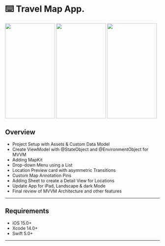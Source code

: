 ⌨️ Travel Map App.
======

<img src="https://github.com/user-attachments/assets/8c716c8b-8b8f-4732-ba8a-08cfc90f8e5a" width="162" height="310">
<img src="https://github.com/user-attachments/assets/cabb402f-e079-451b-ab13-02f859571723" width="162" height="310">
<img src="https://github.com/user-attachments/assets/0f7d9f64-057d-42a0-996f-8d95c7d4357e" width="162" height="310">

Overview
------

- Project Setup with Assets & Custom Data Model
- Create ViewModel with @StateObject and @EnvironmentObject for MVVM
- Adding MapKit
- Drop-down Menu using a List
- Location Preview card with asymmetric Transitions
- Custom Map Annotation Pins
- Adding Sheet to create a Detail View for Locations
- Update App for iPad, Landscape & dark Mode
- Final review of MVVM Architecture and other features
------

Requirements
-------

- iOS 15.0+
- Xcode 14.0+
- Swift 5.0+
------

